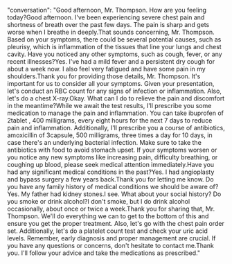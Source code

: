 "conversation": "Good afternoon, Mr. Thompson. How are you feeling today?Good afternoon. I've been experiencing severe chest pain and shortness of breath over the past few days. The pain is sharp and gets worse when I breathe in deeply.That sounds concerning, Mr. Thompson. Based on your symptoms, there could be several potential causes, such as pleurisy, which is inflammation of the tissues that line your lungs and chest cavity. Have you noticed any other symptoms, such as cough, fever, or any recent illnesses?Yes. I've had a mild fever and a persistent dry cough for about a week now. I also feel very fatigued and have some pain in my shoulders.Thank you for providing those details, Mr. Thompson. It's important for us to consider all your symptoms. Given your presentation, let's conduct an RBC count for any signs of infection or inflammation. Also, let's do a chest X-ray.Okay. What can I do to relieve the pain and discomfort in the meantime?While we await the test results, I'll prescribe you some medication to manage the pain and inflammation. You can take ibuprofen of 2tablet , 400 milligrams, every eight hours for the next 7 days to reduce pain and inflammation. Additionally, I'll prescribe you a course of antibiotics, amoxicillin of 3capsule, 500 milligrams, three times a day for 10 days, in case there's an underlying bacterial infection. Make sure to take the antibiotics with food to avoid stomach upset. If your symptoms worsen or you notice any new symptoms like increasing pain, difficulty breathing, or coughing up blood, please seek medical attention immediately.Have you had any significant medical conditions in the past?Yes. I had angioplasty and bypass surgery a few years back.Thank you for letting me know. Do you have any family history of medical conditions we should be aware of?Yes. My father had kidney stones.I see. What about your social history? Do you smoke or drink alcohol?I don't smoke, but I do drink alcohol occasionally, about once or twice a week.Thank you for sharing that, Mr. Thompson. We'll do everything we can to get to the bottom of this and ensure you get the proper treatment. Also, let's go with the chest pain order set. Additionally, let's do a platelet count test and check your uric acid levels. Remember, early diagnosis and proper management are crucial. If you have any questions or concerns, don't hesitate to contact me.Thank you. I'll follow your advice and take the medications as prescribed."
